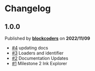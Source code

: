 # Changelog

## 1.0.0
Published by **[blockcoders](https://github.com/blockcoders)** on **2022/11/09**
- [#4](https://github.com/blockcoders/ink-substrate-explorer-frontend/pull/4) updating docs
- [#3](https://github.com/blockcoders/ink-substrate-explorer-frontend/pull/3) Loaders and identifier
- [#2](https://github.com/blockcoders/ink-substrate-explorer-frontend/pull/2) Documentation Updates
- [#1](https://github.com/blockcoders/ink-substrate-explorer-frontend/pull/1) Milestone 2 Ink Explorer
